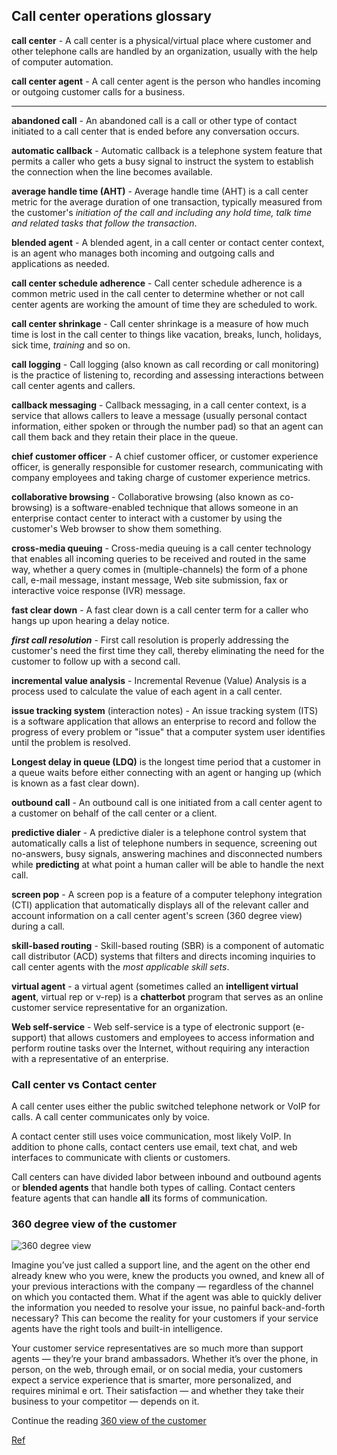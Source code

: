 ## Call center operations glossary 

**call center** - A call center is a physical/virtual place where customer and other telephone calls are handled by an organization, usually with  the help of computer automation.

**call center agent** - A call center agent is the person who handles incoming or outgoing customer calls for a business.

----


**abandoned call** - An abandoned call is a call or other type of contact initiated to a call center that is ended before any conversation occurs.

**automatic callback** - Automatic callback is a telephone system feature that permits a caller who gets a busy signal to instruct the system to establish the connection when the line becomes available.

**average handle time (AHT)** - Average handle time (AHT) is a call center metric for the average duration of one transaction, typically measured from the customer's *initiation of the call and including any hold time, talk time and related tasks that follow the transaction*.

**blended agent** - A blended agent, in a call center or contact center context, is an agent who manages both incoming and outgoing calls and applications as needed.



**call center schedule adherence** - Call center schedule adherence is a common metric used in the call center to determine whether or not call center agents are working the amount of time they are scheduled to work.

**call center shrinkage** - Call center shrinkage is a measure of how much time is lost in the call center to things like vacation, breaks, lunch, holidays, sick time, *training* and so on.

**call logging** - Call logging (also known as call recording or call monitoring) is the practice of listening to, recording and assessing interactions between call center agents and callers.

**callback messaging** - Callback messaging, in a call center context, is a service that allows callers to leave a message (usually personal contact information, either spoken or through the number pad) so that an agent can call them back and they retain their place in the queue.

**chief customer officer** - A chief customer officer, or customer experience officer, is generally responsible for customer research, communicating with company employees and taking charge of customer experience metrics.

**collaborative browsing** - Collaborative browsing (also known as co-browsing) is a software-enabled technique that allows someone in an enterprise contact center to interact with a customer by using the customer's Web browser to show them something.

**cross-media queuing** - Cross-media queuing is a call center technology that enables all incoming queries to be received and routed in the same way, whether a query comes in (multiple-channels) the form of a phone call, e-mail message, instant message, Web site submission, fax or interactive voice response (IVR) message.

**fast clear down** - A fast clear down is a call center term for a caller who hangs up upon hearing a delay notice.

***first call resolution*** -  First call resolution is properly addressing the customer's need the first time they call, thereby eliminating the need for the customer to follow up with a second call.

**incremental value analysis** - Incremental Revenue (Value) Analysis is a process used to calculate the value of each agent in a call center.

**issue tracking system**  (interaction notes) - An issue tracking system (ITS) is a software application that allows an enterprise to record and follow the progress of every problem or "issue" that a computer system user identifies until the problem is resolved.

**Longest delay in queue (LDQ)** is the longest time period that a customer in a queue waits before either connecting with an agent or hanging up (which is known as a fast clear down).

**outbound call** - An outbound call is one initiated from a call center agent to a customer on behalf of the call center or a client.

**predictive dialer** - A predictive dialer is a telephone control system that automatically calls a list of telephone numbers in sequence, screening out no-answers, busy signals, answering machines and disconnected numbers while **predicting** at what point a human caller will be able to handle the next call.

**screen pop** - A screen pop is a feature of a computer telephony integration (CTI) application that automatically displays all of the relevant caller and account information on a call center agent's screen (360 degree view) during a call.

**skill-based routing** - Skill-based routing (SBR) is a component of automatic call distributor (ACD) systems that filters and directs incoming inquiries to call center agents with the *most applicable skill sets*.

**virtual agent** - a virtual agent (sometimes called an **intelligent virtual agent**, virtual rep or v-rep) is a **chatterbot** program that serves as an online customer service representative for an organization.

**Web self-service** - Web self-service is a type of electronic support (e-support) that allows customers and employees to access information and perform routine tasks over the Internet, without requiring any interaction with a representative of an enterprise.


### Call center vs Contact center

A call center uses either the public switched telephone network or VoIP for calls. A call center communicates only by voice.

A contact center still uses voice communication, most likely VoIP. In addition to phone calls, contact centers use email, text chat, and web interfaces to communicate with clients or customers.

Call centers can have divided labor between inbound and outbound agents or **blended agents** that handle both types of calling. Contact centers feature agents that can handle **all** its forms of communication.


### 360 degree view of the customer

![360 degree view](https://secure.sfdcstatic.com/common/assets/images/360-Thumb.jpg)

Imagine you’ve just called a support line, and the agent
on the other end already knew who you were, knew
the products you owned, and knew all of your previous interactions with the company — 
regardless of the channel on which you contacted them. 
What if the agent was able to quickly deliver the information you needed to resolve your issue, no painful back-and-forth necessary? This can become the reality for your customers if your service agents have the right tools and built-in intelligence.

Your customer service representatives are so much more than support agents — they’re your brand ambassadors. Whether it’s over the phone, in person, on the web, through email, or on social media, your customers expect a service experience that is smarter, more personalized, and requires minimal e ort. Their satisfaction — and whether they take their business to your competitor — depends on it.

Continue the reading [360 view of the customer](https://secure.sfdcstatic.com/assets/pdf/misc/360-Degree_View_Of_Your_Customer.pdf)


[Ref](http://whatis.techtarget.com/reference/Call-Center-Terms-Glossary)
